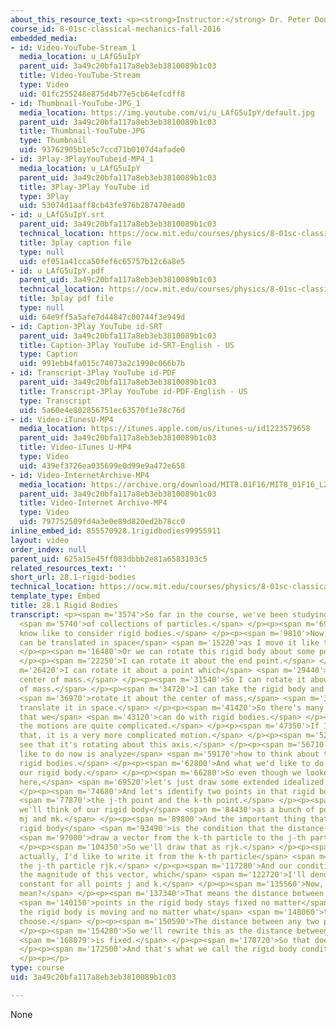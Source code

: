```yaml
---
about_this_resource_text: <p><strong>Instructor:</strong> Dr. Peter Dourmashkin</p>
course_id: 8-01sc-classical-mechanics-fall-2016
embedded_media:
- id: Video-YouTube-Stream_1
  media_location: u_LAfG5uIpY
  parent_uid: 3a49c20bfa117a8eb3eb3810089b1c03
  title: Video-YouTube-Stream
  type: Video
  uid: 01fc255248e875d4b77e5cb64efcdff8
- id: Thumbnail-YouTube-JPG_1
  media_location: https://img.youtube.com/vi/u_LAfG5uIpY/default.jpg
  parent_uid: 3a49c20bfa117a8eb3eb3810089b1c03
  title: Thumbnail-YouTube-JPG
  type: Thumbnail
  uid: 93762905b1e5c7ccd71b0107d4afade0
- id: 3Play-3PlayYouTubeid-MP4_1
  media_location: u_LAfG5uIpY
  parent_uid: 3a49c20bfa117a8eb3eb3810089b1c03
  title: 3Play-3Play YouTube id
  type: 3Play
  uid: 53074d1aaff8cb43fe976b287470ead0
- id: u_LAfG5uIpY.srt
  parent_uid: 3a49c20bfa117a8eb3eb3810089b1c03
  technical_location: https://ocw.mit.edu/courses/physics/8-01sc-classical-mechanics-fall-2016/week-10-rotational-motion/28.1-rigid-bodies/28.1-rigid-bodies/u_LAfG5uIpY.srt
  title: 3play caption file
  type: null
  uid: ef051a41cca50fef6c65757b12c6a8e5
- id: u_LAfG5uIpY.pdf
  parent_uid: 3a49c20bfa117a8eb3eb3810089b1c03
  technical_location: https://ocw.mit.edu/courses/physics/8-01sc-classical-mechanics-fall-2016/week-10-rotational-motion/28.1-rigid-bodies/28.1-rigid-bodies/u_LAfG5uIpY.pdf
  title: 3play pdf file
  type: null
  uid: 64e9ff5a5afe7d44847c00744f3e949d
- id: Caption-3Play YouTube id-SRT
  parent_uid: 3a49c20bfa117a8eb3eb3810089b1c03
  title: Caption-3Play YouTube id-SRT-English - US
  type: Caption
  uid: 991ebb4fa015c74073a2c1990c066b7b
- id: Transcript-3Play YouTube id-PDF
  parent_uid: 3a49c20bfa117a8eb3eb3810089b1c03
  title: Transcript-3Play YouTube id-PDF-English - US
  type: Transcript
  uid: 5a60e4e802856751ec63570f1e78c76d
- id: Video-iTunesU-MP4
  media_location: https://itunes.apple.com/us/itunes-u/id1223579658
  parent_uid: 3a49c20bfa117a8eb3eb3810089b1c03
  title: Video-iTunes U-MP4
  type: Video
  uid: 439ef3726ea035699e0d99e9a472e658
- id: Video-InternetArchive-MP4
  media_location: https://archive.org/download/MIT8.01F16/MIT8_01F16_L28v01_360p.mp4
  parent_uid: 3a49c20bfa117a8eb3eb3810089b1c03
  title: Video-Internet Archive-MP4
  type: Video
  uid: 797752509fd4a3e0e89d820ed2b78cc0
inline_embed_id: 855570928.1rigidbodies99955911
layout: video
order_index: null
parent_uid: 625a15e45ff083dbbb2e81a6583103c5
related_resources_text: ''
short_url: 28.1-rigid-bodies
technical_location: https://ocw.mit.edu/courses/physics/8-01sc-classical-mechanics-fall-2016/week-10-rotational-motion/28.1-rigid-bodies/28.1-rigid-bodies
template_type: Embed
title: 28.1 Rigid Bodies
transcript: <p><span m='3574'>So far in the course, we've been studying the motion</span>
  <span m='5740'>of collections of particles.</span> </p><p><span m='6910'>We would
  know like to consider rigid bodies.</span> </p><p><span m='9810'>Now, rigid bodies
  can be translated in space</span> <span m='15220'>as I move it like this.</span>
  </p><p><span m='16480'>Or we can rotate this rigid body about some point.</span>
  </p><p><span m='22250'>I can rotate it about the end point.</span> </p><p><span
  m='26420'>I can rotate it about a point which</span> <span m='29440'>we call the
  center of mass.</span> </p><p><span m='31540'>So I can rotate it about the center
  of mass.</span> </p><p><span m='34720'>I can take the rigid body and I can</span>
  <span m='36970'>rotate it about the center of mass,</span> <span m='39070'>and also
  translate it in space.</span> </p><p><span m='41420'>So there's many types of motions
  that we</span> <span m='43120'>can do with rigid bodies.</span> </p><p><span m='44710'>Sometimes
  the motions are quite complicated.</span> </p><p><span m='47350'>If I spin it like
  that, it is a very more complicated motion.</span> </p><p><span m='52220'>You can
  see that it's rotating about this axis.</span> </p><p><span m='56710'>So what we'd
  like to do now is analyze</span> <span m='59170'>how to think about the motion of
  rigid bodies.</span> </p><p><span m='62800'>And what we'd like to do is idealize
  our rigid body.</span> </p><p><span m='66280'>So even though we looked at a rod
  here,</span> <span m='69520'>let's just draw some extended idealized rigid body.</span>
  </p><p><span m='74680'>And let's identify two points in that rigid body--</span>
  <span m='77870'>the j-th point and the k-th point.</span> </p><p><span m='81880'>And
  we'll think of our rigid body</span> <span m='84430'>as a bunch of point-like particles
  mj and mk.</span> </p><p><span m='89800'>And the important thing that defines a
  rigid body</span> <span m='93490'>is the condition that the distance-- and we'll</span>
  <span m='97000'>draw a vector from the k-th particle to the j-th particle.</span>
  </p><p><span m='104350'>So we'll draw that as rjk.</span> </p><p><span m='109450'>And
  actually, I'd like to write it from the k-th particle</span> <span m='114100'>to
  the j-th particle rjk.</span> </p><p><span m='117280'>And our condition is that
  the magnitude of this vector, which</span> <span m='122720'>I'll denote as rjk is
  constant for all points j and k.</span> </p><p><span m='135560'>Now, what does that
  mean?</span> </p><p><span m='137340'>That means the distance between any two</span>
  <span m='140150'>points in the rigid body stays fixed no matter</span> <span m='144890'>how
  the rigid body is moving and no matter what</span> <span m='148060'>two points I
  choose.</span> </p><p><span m='150590'>The distance between any two points is fixed.</span>
  </p><p><span m='154280'>So we'll rewrite this as the distance between any two points</span>
  <span m='168079'>is fixed.</span> </p><p><span m='170720'>So that doesn't change.</span>
  </p><p><span m='172500'>And that's what we call the rigid body condition.</span>
  </p><p></p>
type: course
uid: 3a49c20bfa117a8eb3eb3810089b1c03

---
```

None